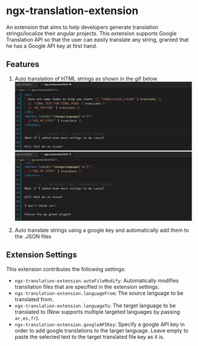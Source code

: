 # ngx-translation-extension

An extension that aims to help developers generate translation strings/localize their angular projects. This extension supports Google Translation API so that the user can easily translate any string, granted that he has a Google API key at first hand.

## Features

1. Auto translation of HTML strings as shown in the gif below
![Sample translation for HTML files](https://raw.githubusercontent.com/Surdok/ngx-translation-extension/master/assets/images/sample.gif)
![Translating multiple lines of strings using multi cursor](https://raw.githubusercontent.com/Surdok/ngx-translation-extension/master/assets/images/sample2.gif)

2. Auto translate strings using a google key and automatically add them to the .JSON files

## Extension Settings

This extension contributes the following settings:

* `ngx-translation-extension.autoFileModify`: Automatically modifies transilation files that are specified in the extension settings.
* `ngx-translation-extension.languageFrom`: The source language to be translated from.
* `ngx-translation-extension.languageTo`: The target language to be translated to (Now supports multiple targeted languages by passing `ar,es,fr`).
* `ngx-translation-extension.googleAPIKey`: Specify a google API key in order to add google translations to the target language. Leave empty to paste the selected text to the target translated file key as it is.

